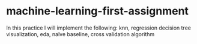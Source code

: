 # machine-learning-first-assignment
In this practice I will implement the following: knn, regression decision tree visualization, eda, naïve baseline, cross validation algorithm

